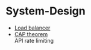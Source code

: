 # System-Design

* [Load balancer](https://github.com/zhouchenyu000/System-Design/tree/main/Load-balancer)  
* [CAP theorem](https://github.com/zhouchenyu000/System-Design/tree/main/CAP-theorem)  
API rate limiting
